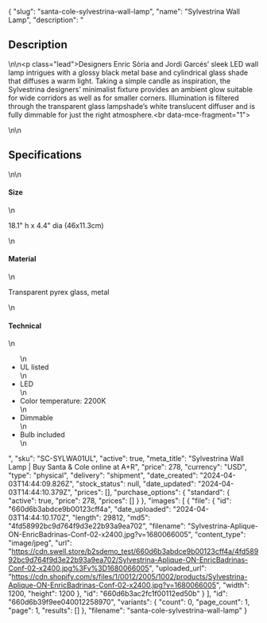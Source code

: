 {
  "slug": "santa-cole-sylvestrina-wall-lamp",
  "name": "Sylvestrina Wall Lamp",
  "description": "<h2>Description</h2>\n<!-- split -->\n<p class=\"lead\">Designers Enric Sòria and Jordi Garcés’ sleek LED wall lamp intrigues with a glossy black metal base and cylindrical glass shade that diffuses a warm light. Taking a simple candle as inspiration, the Sylvestrina designers’ minimalist fixture provides an ambient glow suitable for wide corridors as well as for smaller corners. Illumination is filtered through the transparent glass lampshade’s white translucent diffuser and is fully dimmable for just the right atmosphere.<br data-mce-fragment=\"1\"></p>\n<!-- split -->\n<h2>Specifications</h2>\n<!-- split -->\n<h4>Size</h4>\n<p>18.1\" h x 4.4\" dia (46x11.3cm)</p>\n<h4>Material</h4>\n<p>Transparent pyrex glass, metal</p>\n<h4>Technical</h4>\n<ul>\n<li>UL listed</li>\n<li>LED</li>\n<li>Color temperature: 2200K</li>\n<li>Dimmable</li>\n<li>Bulb included</li>\n</ul>",
  "sku": "SC-SYLWA01UL",
  "active": true,
  "meta_title": "Sylvestrina Wall Lamp | Buy Santa & Cole online at A+R",
  "price": 278,
  "currency": "USD",
  "type": "physical",
  "delivery": "shipment",
  "date_created": "2024-04-03T14:44:09.826Z",
  "stock_status": null,
  "date_updated": "2024-04-03T14:44:10.379Z",
  "prices": [],
  "purchase_options": {
    "standard": {
      "active": true,
      "price": 278,
      "prices": []
    }
  },
  "images": [
    {
      "file": {
        "id": "660d6b3abdce9b00123cff4a",
        "date_uploaded": "2024-04-03T14:44:10.170Z",
        "length": 29812,
        "md5": "4fd58992bc9d764f9d3e22b93a9ea702",
        "filename": "Sylvestrina-Aplique-ON-EnricBadrinas-Conf-02-x2400.jpg?v=1680066005",
        "content_type": "image/jpeg",
        "url": "https://cdn.swell.store/b2sdemo_test/660d6b3abdce9b00123cff4a/4fd58992bc9d764f9d3e22b93a9ea702/Sylvestrina-Aplique-ON-EnricBadrinas-Conf-02-x2400.jpg%3Fv%3D1680066005",
        "uploaded_url": "https://cdn.shopify.com/s/files/1/0012/2005/1002/products/Sylvestrina-Aplique-ON-EnricBadrinas-Conf-02-x2400.jpg?v=1680066005",
        "width": 1200,
        "height": 1200
      },
      "id": "660d6b3ac2fc1f00112ed50b"
    }
  ],
  "id": "660d6b39f9ee040012258970",
  "variants": {
    "count": 0,
    "page_count": 1,
    "page": 1,
    "results": []
  },
  "filename": "santa-cole-sylvestrina-wall-lamp"
}